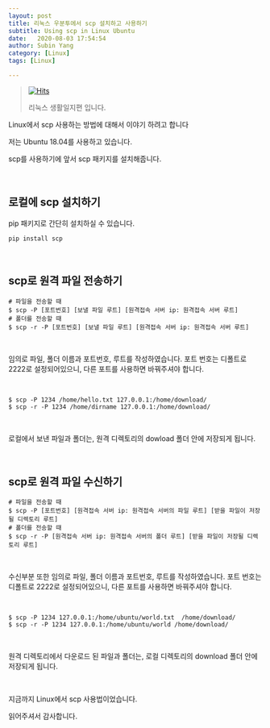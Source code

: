 ```yaml
---
layout: post
title: 리눅스 우분투에서 scp 설치하고 사용하기
subtitle: Using scp in Linux Ubuntu
date:   2020-08-03 17:54:54
author: Subin Yang
category: [Linux]
tags: [Linux]

---
```














> [![Hits](https://hits.seeyoufarm.com/api/count/incr/badge.svg?url=https%3A%2F%2Fysbsb.github.io%2Flinux%2F2020%2F08%2F03%2FLinux-scp.html&count_bg=%2379C83D&title_bg=%23555555&icon=&icon_color=%23E7E7E7&title=hits&edge_flat=false)](https://hits.seeyoufarm.com)
>
> 리눅스 생활일지편 입니다.





Linux에서 scp 사용하는 방법에 대해서 이야기 하려고 합니다

저는 Ubuntu 18.04를 사용하고 있습니다.



scp를 사용하기에 앞서 scp 패키지를 설치해줍니다.

<br>

<h2>로컬에 scp 설치하기</h2>

pip 패키지로 간단히 설치하실 수 있습니다.

```shell
pip install scp
```



<br>

<h2>scp로 원격 파일 전송하기</h2>



```shell
# 파일을 전송할 때
$ scp -P [포트번호] [보낼 파일 루트] [원격접속 서버 ip: 원격접속 서버 루트]
# 폴더를 전송할 때
$ scp -r -P [포트번호] [보낼 파일 루트] [원격접속 서버 ip: 원격접속 서버 루트]
```

<br>

임의로 파일, 폴더 이름과 포트번호, 루트를 작성하였습니다. 포트 번호는 디폴트로 2222로 설정되어있으니, 다른 포트를 사용하면 바꿔주셔야 합니다.

<br>

```shell
$ scp -P 1234 /home/hello.txt 127.0.0.1:/home/download/
$ scp -r -P 1234 /home/dirname 127.0.0.1:/home/download/
```

<br>

로컬에서 보낸 파일과 폴더는, 원격 디렉토리의 dowload 폴더 안에 저장되게 됩니다.



<br>

<h2>scp로 원격 파일 수신하기</h2>



```shell
# 파일을 전송할 때
$ scp -P [포트번호] [원격접속 서버 ip: 원격접속 서버의 파일 루트] [받을 파일이 저장될 디렉토리 루트]
# 폴더를 전송할 때
$ scp -r -P [원격접속 서버 ip: 원격접속 서버의 폴더 루트] [받을 파일이 저장될 디렉토리 루트]
```

<br>

수신부분 또한 임의로 파일, 폴더 이름과 포트번호, 루트를 작성하였습니다. 포트 번호는 디폴트로 2222로 설정되어있으니, 다른 포트를 사용하면 바꿔주셔야 합니다.

<br>

```shell
$ scp -P 1234 127.0.0.1:/home/ubuntu/world.txt  /home/download/
$ scp -r -P 1234 127.0.0.1:/home/ubuntu/world /home/download/
```

<br>

원격 디렉토리에서 다운로드 된 파일과 폴더는, 로컬 디렉토리의 download 폴더 안에 저장되게 됩니다. 

<br>



지금까지 Linux에서 scp 사용법이었습니다.

읽어주셔서 감사합니다.